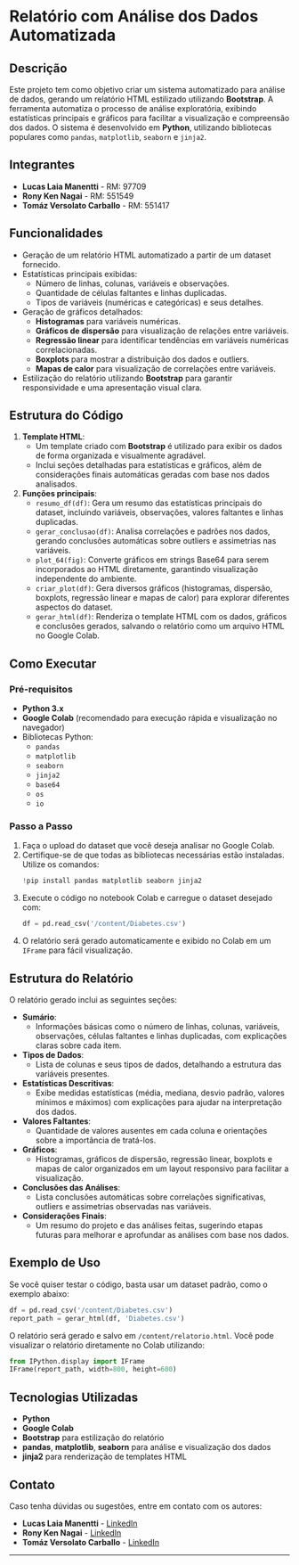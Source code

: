 # Relatório com Análise dos Dados Automatizada

## Descrição
Este projeto tem como objetivo criar um sistema automatizado para análise de dados, gerando um relatório HTML estilizado utilizando **Bootstrap**. A ferramenta automatiza o processo de análise exploratória, exibindo estatísticas principais e gráficos para facilitar a visualização e compreensão dos dados. O sistema é desenvolvido em **Python**, utilizando bibliotecas populares como `pandas`, `matplotlib`, `seaborn` e `jinja2`.

## Integrantes
- **Lucas Laia Manentti** - RM: 97709
- **Rony Ken Nagai** - RM: 551549
- **Tomáz Versolato Carballo** - RM: 551417

## Funcionalidades
- Geração de um relatório HTML automatizado a partir de um dataset fornecido.
- Estatísticas principais exibidas:
  - Número de linhas, colunas, variáveis e observações.
  - Quantidade de células faltantes e linhas duplicadas.
  - Tipos de variáveis (numéricas e categóricas) e seus detalhes.
- Geração de gráficos detalhados:
  - **Histogramas** para variáveis numéricas.
  - **Gráficos de dispersão** para visualização de relações entre variáveis.
  - **Regressão linear** para identificar tendências em variáveis numéricas correlacionadas.
  - **Boxplots** para mostrar a distribuição dos dados e outliers.
  - **Mapas de calor** para visualização de correlações entre variáveis.
- Estilização do relatório utilizando **Bootstrap** para garantir responsividade e uma apresentação visual clara.

## Estrutura do Código
1. **Template HTML**: 
   - Um template criado com **Bootstrap** é utilizado para exibir os dados de forma organizada e visualmente agradável. 
   - Inclui seções detalhadas para estatísticas e gráficos, além de considerações finais automáticas geradas com base nos dados analisados.
2. **Funções principais**:
   - `resumo_df(df)`: Gera um resumo das estatísticas principais do dataset, incluindo variáveis, observações, valores faltantes e linhas duplicadas.
   - `gerar_conclusao(df)`: Analisa correlações e padrões nos dados, gerando conclusões automáticas sobre outliers e assimetrias nas variáveis.
   - `plot_64(fig)`: Converte gráficos em strings Base64 para serem incorporados ao HTML diretamente, garantindo visualização independente do ambiente.
   - `criar_plot(df)`: Gera diversos gráficos (histogramas, dispersão, boxplots, regressão linear e mapas de calor) para explorar diferentes aspectos do dataset.
   - `gerar_html(df)`: Renderiza o template HTML com os dados, gráficos e conclusões gerados, salvando o relatório como um arquivo HTML no Google Colab.

## Como Executar

### Pré-requisitos
- **Python 3.x**
- **Google Colab** (recomendado para execução rápida e visualização no navegador)
- Bibliotecas Python:
  - `pandas`
  - `matplotlib`
  - `seaborn`
  - `jinja2`
  - `base64`
  - `os`
  - `io`

### Passo a Passo
1. Faça o upload do dataset que você deseja analisar no Google Colab.
2. Certifique-se de que todas as bibliotecas necessárias estão instaladas. Utilize os comandos:
   ```python
   !pip install pandas matplotlib seaborn jinja2
   ```
3. Execute o código no notebook Colab e carregue o dataset desejado com:
   ```python
   df = pd.read_csv('/content/Diabetes.csv')
   ```
4. O relatório será gerado automaticamente e exibido no Colab em um `IFrame` para fácil visualização.

## Estrutura do Relatório
O relatório gerado inclui as seguintes seções:
- **Sumário**: 
  - Informações básicas como o número de linhas, colunas, variáveis, observações, células faltantes e linhas duplicadas, com explicações claras sobre cada item.
- **Tipos de Dados**: 
  - Lista de colunas e seus tipos de dados, detalhando a estrutura das variáveis presentes.
- **Estatísticas Descritivas**: 
  - Exibe medidas estatísticas (média, mediana, desvio padrão, valores mínimos e máximos) com explicações para ajudar na interpretação dos dados.
- **Valores Faltantes**: 
  - Quantidade de valores ausentes em cada coluna e orientações sobre a importância de tratá-los.
- **Gráficos**: 
  - Histogramas, gráficos de dispersão, regressão linear, boxplots e mapas de calor organizados em um layout responsivo para facilitar a visualização.
- **Conclusões das Análises**: 
  - Lista conclusões automáticas sobre correlações significativas, outliers e assimetrias observadas nas variáveis.
- **Considerações Finais**: 
  - Um resumo do projeto e das análises feitas, sugerindo etapas futuras para melhorar e aprofundar as análises com base nos dados.

## Exemplo de Uso
Se você quiser testar o código, basta usar um dataset padrão, como o exemplo abaixo:
```python
df = pd.read_csv('/content/Diabetes.csv')
report_path = gerar_html(df, 'Diabetes.csv')
```

O relatório será gerado e salvo em `/content/relatorio.html`. Você pode visualizar o relatório diretamente no Colab utilizando:
```python
from IPython.display import IFrame
IFrame(report_path, width=800, height=600)
```

## Tecnologias Utilizadas
- **Python**
- **Google Colab**
- **Bootstrap** para estilização do relatório
- **pandas**, **matplotlib**, **seaborn** para análise e visualização dos dados
- **jinja2** para renderização de templates HTML

## Contato
Caso tenha dúvidas ou sugestões, entre em contato com os autores:
- **Lucas Laia Manentti** - [LinkedIn](https://www.linkedin.com/in/lucas-laia-manentti-08a577208/)
- **Rony Ken Nagai** - [LinkedIn](https://www.linkedin.com/in/rony-nagai/)
- **Tomáz Versolato Carballo** - [LinkedIn](https://www.linkedin.com/in/tomazcarballo/)

---
